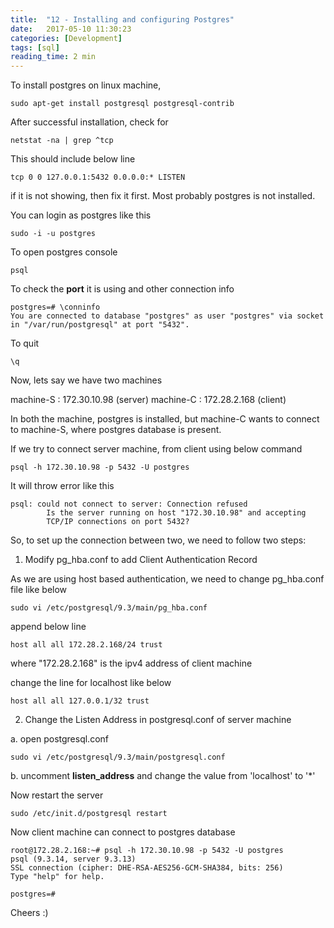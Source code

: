 ```yaml
---
title:  "12 - Installing and configuring Postgres"
date:   2017-05-10 11:30:23
categories: [Development]
tags: [sql]
reading_time: 2 min
---
```

To install postgres on linux machine,

    sudo apt-get install postgresql postgresql-contrib

After successful installation, check for 

    netstat -na | grep ^tcp

This should include below line 

    tcp 0 0 127.0.0.1:5432 0.0.0.0:* LISTEN

if it is not showing, then fix it first. Most probably postgres is not installed.

You can login as postgres like this

    sudo -i -u postgres

To open postgres console

    psql

To check the **port** it is using and other connection info

    postgres=# \conninfo
    You are connected to database "postgres" as user "postgres" via socket in "/var/run/postgresql" at port "5432".

To quit

    \q


Now, lets say we have two machines

machine-S : 172.30.10.98 (server)
machine-C : 172.28.2.168 (client)

In both the machine, postgres is installed, but machine-C wants to connect to machine-S, where postgres database is present.

If we try to connect server machine, from client using below command

    psql -h 172.30.10.98 -p 5432 -U postgres

It will throw error like this

    psql: could not connect to server: Connection refused
            Is the server running on host "172.30.10.98" and accepting
            TCP/IP connections on port 5432?


So, to set up the connection between two, we need to follow two steps:
1. Modify pg_hba.conf to add Client Authentication Record

As we are using host based authentication, we need to change pg_hba.conf file like below

    sudo vi /etc/postgresql/9.3/main/pg_hba.conf

append below line

    host all all 172.28.2.168/24 trust

where "172.28.2.168" is the ipv4 address of client machine

change the line for localhost like below

    host all all 127.0.0.1/32 trust


2. Change the Listen Address in postgresql.conf of server machine

a. open postgresql.conf 

    sudo vi /etc/postgresql/9.3/main/postgresql.conf


b. uncomment **listen_address** and change the value from 'localhost' to '*'

Now restart the server

    sudo /etc/init.d/postgresql restart


Now client machine can connect to postgres database

    root@172.28.2.168:~# psql -h 172.30.10.98 -p 5432 -U postgres
    psql (9.3.14, server 9.3.13)
    SSL connection (cipher: DHE-RSA-AES256-GCM-SHA384, bits: 256)
    Type "help" for help.
    
    postgres=# 

Cheers :)
